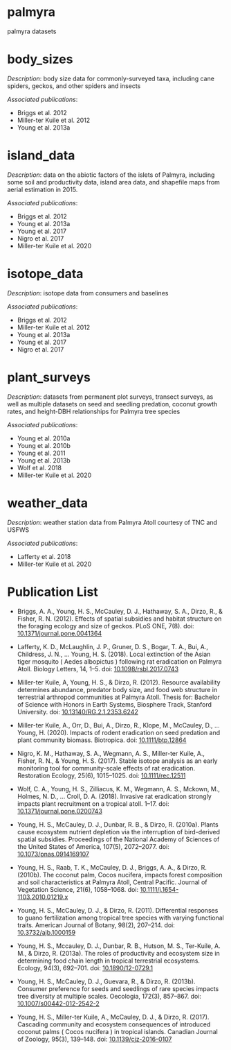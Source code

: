 # palmyra
palmyra datasets

# body_sizes

*Description*: body size data for commonly-surveyed taxa, including cane spiders, geckos, and other spiders and insects

*Associated publications*: 
- Briggs et al. 2012
- Miller-ter Kuile et al. 2012 
- Young et al. 2013a

# island_data

*Description*: data on the abiotic factors of the islets of Palmyra, including some soil and productivity data, island area data, and shapefile maps from aerial estimation in 2015.

*Associated publications*:
- Briggs et al. 2012
- Young et al. 2013a
- Young et al. 2017
- Nigro et al. 2017
- Miller-ter Kuile et al. 2020

# isotope_data

*Description*: isotope data from consumers and baselines 

*Associated publications*:
- Briggs et al. 2012
- Miller-ter Kuile et al. 2012
- Young et al. 2013a
- Young et al. 2017
- Nigro et al. 2017

# plant_surveys

*Description*: datasets from permanent plot surveys, transect surveys, as well as multiple datasets on seed and seedling predation, coconut growth rates, and height-DBH relationships for Palmyra tree species

*Associated publications*:
- Young et al. 2010a
- Young et al. 2010b
- Young et al. 2011
- Young et al. 2013b
- Wolf et al. 2018
- Miller-ter Kuile et al. 2020

# weather_data

*Description*: weather station data from Palmyra Atoll courtesy of TNC and USFWS

*Associated publications*:
- Lafferty et al. 2018
- Miller-ter Kuile et al. 2020

# Publication List

- Briggs, A. A., Young, H. S., McCauley, D. J., Hathaway, S. A., Dirzo, R., & Fisher, R. N. (2012). Effects of spatial subsidies and habitat structure on the foraging ecology and size of geckos. PLoS ONE, 7(8). doi: [10.1371/journal.pone.0041364](10.1371/journal.pone.0041364)

- Lafferty, K. D., McLaughlin, J. P., Gruner, D. S., Bogar, T. A., Bui, A., Childress, J. N., … Young, H. S. (2018). Local extinction of the Asian tiger mosquito ( Aedes albopictus ) following rat eradication on Palmyra Atoll. Biology Letters, 14, 1–5. doi: [10.1098/rsbl.2017.0743](10.1098/rsbl.2017.0743)

- Miller-ter Kuile, A, Young, H. S., & Dirzo, R. (2012). Resource availability determines abundance, predator body size, and food web structure in terrestrial arthropod communities at Palmyra Atoll. Thesis for: Bachelor of Science with Honors in Earth Systems, Biosphere Track, Stanford University. doi: [10.13140/RG.2.1.2353.6242](10.13140/RG.2.1.2353.6242)

- Miller-ter Kuile, A., Orr, D., Bui, A., Dirzo, R., Klope, M., McCauley, D., … Young, H. (2020). Impacts of rodent eradication on seed predation and plant community biomass. Biotropica. doi: [10.1111/btp.12864](10.1111/btp.12864)

- Nigro, K. M., Hathaway, S. A., Wegmann, A. S., Miller-ter Kuile, A., Fisher, R. N., & Young, H. S. (2017). Stable isotope analysis as an early monitoring tool for community-scale effects of rat eradication. Restoration Ecology, 25(6), 1015–1025. doi: [10.1111/rec.12511](10.1111/rec.12511)

- Wolf, C. A., Young, H. S., Zilliacus, K. M., Wegmann, A. S., Mckown, M., Holmes, N. D., … Croll, D. A. (2018). Invasive rat eradication strongly impacts plant recruitment on a tropical atoll. 1–17. doi: [10.1371/journal.pone.0200743](10.1371/journal.pone.0200743)

- Young, H. S., McCauley, D. J., Dunbar, R. B., & Dirzo, R. (2010a). Plants cause ecosystem nutrient depletion via the interruption of bird-derived spatial subsidies. Proceedings of the National Academy of Sciences of the United States of America, 107(5), 2072–2077. doi: [10.1073/pnas.0914169107](10.1073/pnas.0914169107)

- Young, H. S., Raab, T. K., McCauley, D. J., Briggs, A. A., & Dirzo, R. (2010b). The coconut palm, Cocos nucifera, impacts forest composition and soil characteristics at Palmyra Atoll, Central Pacific. Journal of Vegetation Science, 21(6), 1058–1068. doi: [10.1111/j.1654-1103.2010.01219.x](10.1111/j.1654-1103.2010.01219.x)

- Young, H. S., McCauley, D. J., & Dirzo, R. (2011). Differential responses to guano fertilization among tropical tree species with varying functional traits. American Journal of Botany, 98(2), 207–214. doi: [10.3732/ajb.1000159](10.3732/ajb.1000159)

- Young, H. S., Mccauley, D. J., Dunbar, R. B., Hutson, M. S., Ter-Kuile, A. M., & Dirzo, R. (2013a). The roles of productivity and ecosystem size in determining food chain length in tropical terrestrial ecosystems. Ecology, 94(3), 692–701. doi: [10.1890/12-0729.1](10.1890/12-0729.1)

- Young, H. S., McCauley, D. J., Guevara, R., & Dirzo, R. (2013b). Consumer preference for seeds and seedlings of rare species impacts tree diversity at multiple scales. Oecologia, 172(3), 857–867. doi: [10.1007/s00442-012-2542-2](10.1007/s00442-012-2542-2)

- Young, H. S., Miller-ter Kuile, A., McCauley, D. J., & Dirzo, R. (2017). Cascading community and ecosystem consequences of introduced coconut palms ( Cocos nucifera ) in tropical islands. Canadian Journal of Zoology, 95(3), 139–148. doi: [10.1139/cjz-2016-0107](10.1139/cjz-2016-0107)
